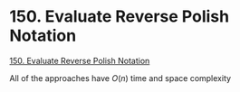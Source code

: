 # 150. Evaluate Reverse Polish Notation

[150. Evaluate Reverse Polish Notation](https://leetcode.com/problems/evaluate-reverse-polish-notation/description/)


All of the approaches have $O(n)$ time and space complexity